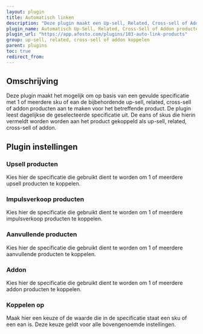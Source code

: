 ```yaml
---
layout: plugin
title: Automatisch linken
description: "Deze plugin maakt een Up-sell, Related, Cross-sell of Addon product aan op basis van een specificatie" 
plugin_name: Automatisch Up-Sell, Related, Cross-Sell of Addon producten vullen
plugin_url: "https://app.afosto.com/plugins/103-auto-link-products" 
group: up-sell, related, cross-sell of addon koppelen
parent: plugins
toc: true
redirect_from:
---
```

## Omschrijving
Deze plugin maakt het mogelijk om op basis van een gevulde specificatie met 1 of meerdere sku of ean de bijbehordende up-sell, related, cross-sell of addon producten aan te maken voor het betreffende product.
De plugin leest dagelijkse de geselecteerde specificatie uit. De eans of skus die hierin vermeldt worden worden aan het product gekoppeld als up-sell, related, cross-sell of addon.

## Plugin instellingen

### Upsell producten
Kies hier de specificatie die gebruikt dient te worden om 1 of meerdere upsell producten te koppelen.

### Impulsverkoop producten
Kies hier de specificatie die gebruikt dient te worden om 1 of meerdere impulsverkoop producten te koppelen.

###  Aanvullende producten
Kies hier de specificatie die gebruikt dient te worden om 1 of meerdere aanvullende producten te koppelen.

### Addon
Kies hier de specificatie die gebruikt dient te worden om 1 of meerdere addon producten te koppelen.

### Koppelen op
Maak hier een keuze of de waarde die in de specificatie staat een sku of een ean is. Deze keuze geldt voor alle bovengenoemde instellingen. 

